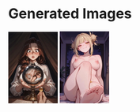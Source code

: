 # Generated Images



<img src="2025_09_12_01_thumb.webp" width="100"/> <img src="2025_09_12_02_thumb.webp" width="100"/>